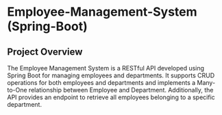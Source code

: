 # Employee-Management-System (Spring-Boot)
## Project Overview
The Employee Management System is a RESTful API developed using Spring Boot for managing employees and departments. It supports CRUD operations for both employees and departments and implements a Many-to-One relationship between Employee and Department. Additionally, the API provides an endpoint to retrieve all employees belonging to a specific department.
